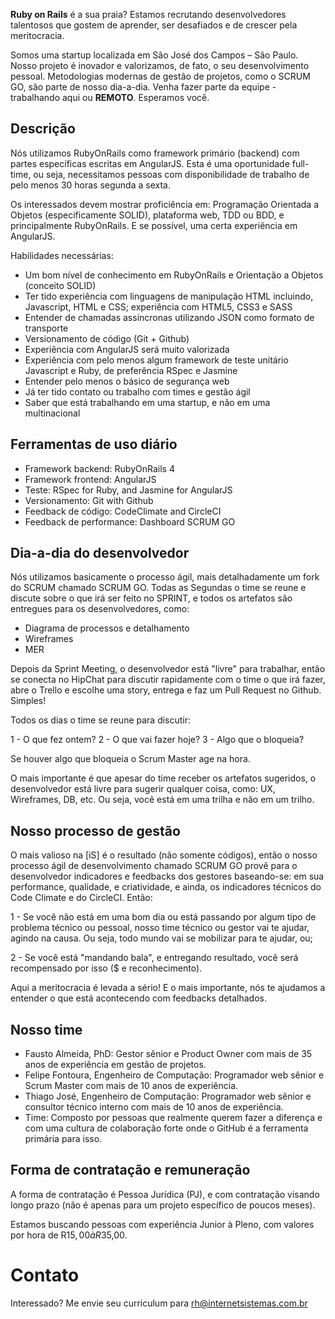 **Ruby on Rails** é a sua praia? Estamos recrutando desenvolvedores talentosos que gostem de aprender, ser desafiados e de crescer pela meritocracia.

Somos uma startup localizada em São José dos Campos – São Paulo. Nosso projeto é inovador e valorizamos, de fato, o seu desenvolvimento pessoal. Metodologias modernas de gestão de projetos, como o SCRUM GO, são parte de nosso dia-a-dia. Venha fazer parte da equipe - trabalhando aqui ou **REMOTO**. Esperamos você.


## Descrição

Nós utilizamos RubyOnRails como framework primário (backend) com partes específicas escritas em AngularJS. Esta é uma oportunidade full-time, ou seja, necessitamos pessoas com disponibilidade de trabalho de pelo menos 30 horas segunda a sexta.

Os interessados devem mostrar proficiência em: Programação Orientada a Objetos (especificamente SOLID), plataforma web, TDD ou BDD, e principalmente RubyOnRails. E se possível, uma certa experiência em AngularJS.

Habilidades necessárias:

- Um bom nível de conhecimento em RubyOnRails e Orientação a Objetos (conceito SOLID)
- Ter tido experiência com linguagens de manipulação HTML incluindo, Javascript, HTML e CSS; experiência com HTML5, CSS3 e SASS
- Entender de chamadas assíncronas utilizando JSON como formato de transporte
- Versionamento de código (Git + Github)
- Experiência com AngularJS será muito valorizada
- Experiência com pelo menos algum framework de teste unitário Javascript e Ruby, de preferência RSpec e Jasmine
- Entender pelo menos o básico de segurança web
- Já ter tido contato ou trabalho com times e gestão ágil
- Saber que está trabalhando em uma startup, e não em uma multinacional

## Ferramentas de uso diário

- Framework backend: RubyOnRails 4
- Framework frontend: AngularJS
- Teste: RSpec for Ruby, and Jasmine for AngularJS
- Versionamento: Git with Github
- Feedback de código: CodeClimate and CircleCI
- Feedback de performance: Dashboard SCRUM GO

## Dia-a-dia do desenvolvedor

Nós utilizamos basicamente o processo ágil, mais detalhadamente um fork do SCRUM chamado SCRUM GO. Todas as Segundas o time se reune e discute sobre o que irá ser feito no SPRINT, e todos os artefatos são entregues para os desenvolvedores, como:

* Diagrama de processos e detalhamento
* Wireframes
* MER

Depois da Sprint Meeting, o desenvolvedor está "livre" para trabalhar, então se conecta no HipChat para discutir rapidamente com o time o que irá fazer, abre o Trello e escolhe uma story, entrega e faz um Pull Request no Github. Simples!

Todos os dias o time se reune para discutir:

1 - O que fez ontem?
2 - O que vai fazer hoje?
3 - Algo que o bloqueia?

Se houver algo que bloqueia o Scrum Master age na hora.

O mais importante é que apesar do time receber os artefatos sugeridos, o desenvolvedor está livre para sugerir qualquer coisa, como: UX, Wireframes, DB, etc. Ou seja, você está em uma trilha e não em um trilho.


## Nosso processo de gestão

O mais valioso na [iS] é o resultado (não somente códigos), então o nosso processo ágil de desenvolvimento chamado SCRUM GO provê para o desenvolvedor indicadores e feedbacks dos gestores baseando-se: em sua performance, qualidade, e criatividade, e ainda, os indicadores técnicos do Code Climate e do CircleCI. Então:

1 - Se você não está em uma bom dia ou está passando por algum tipo de problema técnico ou pessoal, nosso time técnico ou gestor vai te ajudar, agindo na causa. Ou seja, todo mundo vai se mobilizar para te ajudar, ou;

2 - Se você está "mandando bala", e entregando resultado, você será recompensado por isso ($ e reconhecimento).

Aqui a meritocracia é levada a sério! E o mais importante, nós te ajudamos a entender o que está acontecendo com feedbacks detalhados.

## Nosso time

* Fausto Almeida, PhD: Gestor sênior e Product Owner com mais de 35 anos de experiência em gestão de projetos.
* Felipe Fontoura, Engenheiro de Computação: Programador web sênior e Scrum Master com mais de 10 anos de experiência.
* Thiago José, Engenheiro de Computação: Programador web sênior e consultor técnico interno com mais de 10 anos de experiência.
* Time: Composto por pessoas que realmente querem fazer a diferença e com uma cultura de colaboração forte onde o GitHub é a ferramenta primária para isso.

## Forma de contratação e remuneração

A forma de contratação é Pessoa Jurídica (PJ), e com contratação visando longo prazo (não é apenas para um projeto específico de poucos meses).

Estamos buscando pessoas com experiência Junior à Pleno, com valores por hora de R$15,00 à R$35,00.

# Contato

Interessado? Me envie seu curriculum para rh@internetsistemas.com.br
